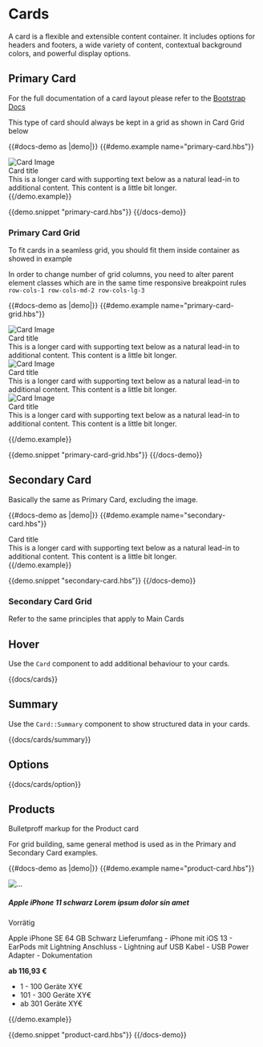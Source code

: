 # Cards

A card is a flexible and extensible content container. It includes options for headers and footers, a wide variety of content,
contextual background colors, and powerful display options.

## Primary Card

For the full documentation of a card layout please refer to the [Bootstrap Docs](https://getbootstrap.com/docs/4.5/components/card/)

This type of card should always be kept in a grid as shown in Card Grid below

{{#docs-demo as |demo|}}
  {{#demo.example name="primary-card.hbs"}}
  <div class="col mb-4">
    <div class="card card-primary">
      <div class="card-body">
        <div class="card-image">
          <img src="https://dummyimage.com/48x48/7c7c7c/ffffff.png" alt="Card Image">
        </div>
        <div class="card-title">Card title</div>
        <div class="card-text">This is a longer card with supporting text below as a natural lead-in to additional content. This content is a little bit longer.</div>                
      </div>
    </div>
  </div>
  {{/demo.example}}

  {{demo.snippet "primary-card.hbs"}}
{{/docs-demo}}

### Primary Card Grid

To fit cards in a seamless grid, you should fit them inside container as showed in example

In order to change number of grid columns, you need to alter parent element classes which are in the same time responsive breakpoint rules <code>row-cols-1 row-cols-md-2 row-cols-lg-3</code>


{{#docs-demo as |demo|}}
  {{#demo.example name="primary-card-grid.hbs"}}
  <div class="row row-cols-1 row-cols-md-2 row-cols-lg-3">
    <div class="col mb-4">
      <div class="card card-primary">
        <div class="card-body">
          <div class="card-image">
            <img src="https://dummyimage.com/48x48/7c7c7c/ffffff.png" alt="Card Image">
          </div>
          <div class="card-title">Card title</div>
          <div class="card-text">This is a longer card with supporting text below as a natural lead-in to additional content. This content is a little bit longer.</div>                
        </div>
      </div>
    </div>
    <div class="col mb-4">
      <div class="card card-primary">
        <div class="card-body">
          <div class="card-image">
            <img src="https://dummyimage.com/48x48/7c7c7c/ffffff.png" alt="Card Image">
          </div>
          <div class="card-title">Card title</div>
          <div class="card-text">This is a longer card with supporting text below as a natural lead-in to additional content. This content is a little bit longer.</div>                
        </div>
      </div>
    </div>
    <div class="col mb-4">
      <div class="card card-primary">
        <div class="card-body">
          <div class="card-image">
            <img src="https://dummyimage.com/48x48/7c7c7c/ffffff.png" alt="Card Image">
          </div>
          <div class="card-title">Card title</div>
          <div class="card-text">This is a longer card with supporting text below as a natural lead-in to additional content. This content is a little bit longer.</div>                
        </div>
      </div>
    </div>    
  </div>
  
  {{/demo.example}}

  {{demo.snippet "primary-card-grid.hbs"}}
{{/docs-demo}}

## Secondary Card

Basically the same as Primary Card, excluding the image. 

{{#docs-demo as |demo|}}
  {{#demo.example name="secondary-card.hbs"}}
  <div class="col mb-4">
    <div class="card card-secondary">
      <div class="card-body">
        <div class="card-title">Card title</div>
        <div class="card-text">This is a longer card with supporting text below as a natural lead-in to additional content. This content is a little bit longer.</div>
      </div>
    </div>
  </div>
  {{/demo.example}}

  {{demo.snippet "secondary-card.hbs"}}
{{/docs-demo}}

### Secondary Card Grid

Refer to the same principles that apply to Main Cards


## Hover

Use the `Card` component to add additional behaviour to your cards.

{{docs/cards}}

## Summary

Use the `Card::Summary` component to show structured data in your cards.

{{docs/cards/summary}}

## Options

{{docs/cards/option}}

## Products

Bulletproff markup for the Product card

For grid building, same general method is used as in the Primary and Secondary Card examples.

{{#docs-demo as |demo|}}
  {{#demo.example name="product-card.hbs"}}
  <div class="card card-product card-hover">
    <div class="card-body">
      <div class="row">
        <!-- Card Product Image -->
        <div class="card-product-image col-lg-5 col-md-5 col-sm-12 mb-lg-0 mb-md-0 mb-sm-4">
          <img class="img-fluid" src="https://www.telekom.de/resources/images/480464/apple-iphone-11-gruen-vorne.png" alt="...">
        </div>
        <!-- Card Product Body-->
        <div class="card-product-body col-lg-7 col-md-7 col-sm-12">
          <!-- Title -->
          <h5 class="card-title">Apple iPhone 11 schwarz Lorem ipsum dolor sin amet</h5>
          <!-- Availability -->
          <div class="card-availability">
            <i class="ebf ebf-check-mark-circle-full text-success"></i>
            <p>Vorrätig</p>
          </div>
          <!-- Descripion -->
          <p class="card-text">Apple iPhone SE 64 GB Schwarz Lieferumfang - iPhone mit iOS 13 - EarPods mit Lightning Anschluss - Lightning auf USB Kabel - USB Power Adapter - Dokumentation</p>
          <!-- Price -->
          <div class="card-price">
            <strong class="price">ab 116,93 €</strong>
            <i class="ebf ebf-info popover-trigger">
            </i>
          </div>
        </div>
      </div>
    </div>
  </div>
  <BsPopover @title="Mengenabhängige Preisstaffel:" @triggerElement=".popover-trigger" @triggerEvents="hover">
    <ul class="list-square-popover">
      <li>1 - 100 Geräte XY€</li>
      <li>101 - 300 Geräte XY€</li>
      <li>ab 301 Geräte XY€ </li>
    </ul>
  </BsPopover>
  {{/demo.example}}

  {{demo.snippet "product-card.hbs"}}
{{/docs-demo}}
